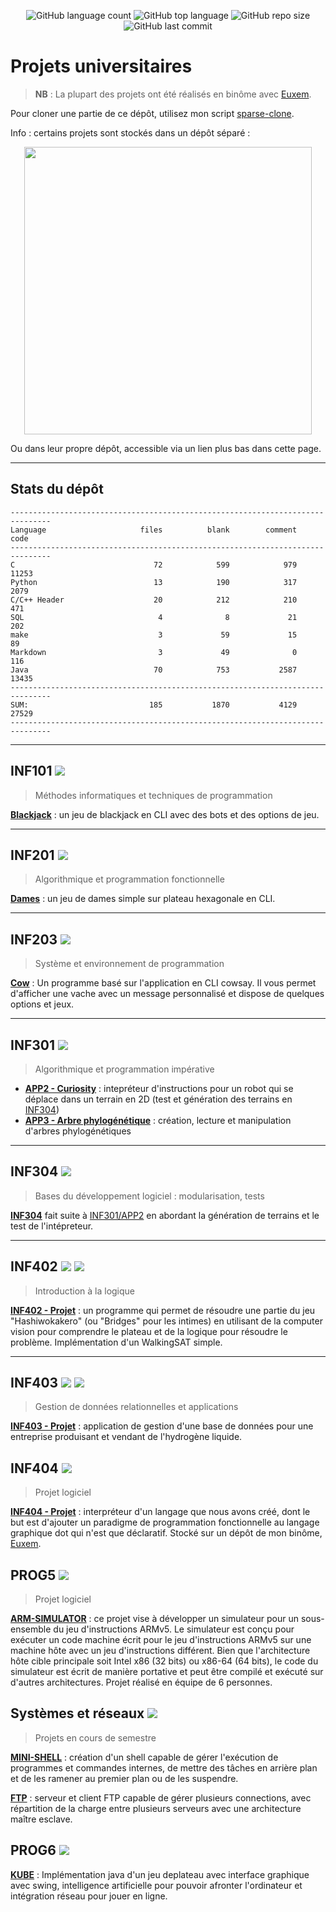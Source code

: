 <p align="center">
<img src="https://img.shields.io/github/languages/count/comejv/uni-projects" alt="GitHub language count">
<img src="https://img.shields.io/github/languages/top/comejv/uni-projects" alt="GitHub top language">
<img src="https://img.shields.io/github/repo-size/comejv/uni-projects" alt="GitHub repo size">
<img src ="https://img.shields.io/github/last-commit/comejv/uni-projects" alt="GitHub last commit">
</p>

# Projets universitaires

> **NB** : La plupart des projets ont été réalisés en binôme avec [Euxem](https://github.com/euxem).

Pour cloner une partie de ce dépôt, utilisez mon script [sparse-clone](https://github.com/comejv/utils-and-games/tree/main/git-sparse-clone).

Info : certains projets sont stockés dans un dépôt séparé :

<p align="center" href="https://github.com/comejv/utils-and-games">
<img src="https://github-link-card.s3.ap-northeast-1.amazonaws.com/comejv/utils-and-games.png" width="460px">
</p>

Ou dans leur propre dépôt, accessible via un lien plus bas dans cette page.

***

## Stats du dépôt

```
-------------------------------------------------------------------------------
Language                     files          blank        comment           code
-------------------------------------------------------------------------------
C                               72            599            979          11253
Python                          13            190            317           2079
C/C++ Header                    20            212            210            471
SQL                              4              8             21            202
make                             3             59             15             89
Markdown                         3             49              0            116
Java                            70            753           2587          13435
-------------------------------------------------------------------------------
SUM:                           185           1870           4129          27529
-------------------------------------------------------------------------------
```

***

## INF101 ![](https://img.shields.io/badge/python-blue)

> Méthodes informatiques et techniques de programmation

[**Blackjack**](https://github.com/comejv/utils-and-games/tree/main/blackjack) : un jeu de blackjack en CLI avec des bots et des options de jeu.

***

## INF201 ![](https://img.shields.io/badge/oCaml-orange)

> Algorithmique et programmation fonctionnelle

[**Dames**](https://github.com/comejv/utils-and-games/tree/main/dames) : un jeu de dames simple sur plateau hexagonale en CLI.

***

## INF203 ![](https://img.shields.io/badge/C-red)

> Système et environnement de programmation

[**Cow**](https://github.com/comejv/utils-and-games/tree/main/cow) : Un programme basé sur l'application en CLI cowsay. Il vous permet d'afficher une vache avec un message personnalisé et dispose de quelques options et jeux.

***

## INF301 ![](https://img.shields.io/badge/C-red)

> Algorithmique et programmation impérative 

- [**APP2 - Curiosity**](INF301/APP2/) : intepréteur d'instructions pour un robot qui se déplace dans un terrain en 2D (test et génération des terrains en [INF304](INF304))
- [**APP3 - Arbre phylogénétique**](INF301/APP3/) : création, lecture et manipulation d'arbres phylogénétiques

***

## INF304 ![](https://img.shields.io/badge/C-red)

> Bases du développement logiciel : modularisation, tests

[**INF304**](INF304/) fait suite à [INF301/APP2](INF301/APP2/) en abordant la génération de terrains et le test de l'intépreteur.

***

## INF402 ![](https://img.shields.io/badge/python-blue) ![](https://img.shields.io/badge/C-red)

> Introduction à la logique

[**INF402 - Projet**](INF402/) : un programme qui permet de résoudre une partie du jeu "Hashiwokakero" (ou "Bridges" pour les intimes) en utilisant de la computer vision pour comprendre le plateau et de la logique pour résoudre le problème. Implémentation d'un WalkingSAT simple.

***

## INF403 ![](https://img.shields.io/badge/python-blue) ![](https://img.shields.io/badge/sql-yellow)

> Gestion de données relationnelles et applications

[**INF403 - Projet**](INF403/) : application de gestion d'une base de données pour une entreprise produisant et vendant de l'hydrogène liquide.

## INF404 ![](https://img.shields.io/badge/C-red)

> Projet logiciel

[**INF404 - Projet**](https://github.com/euxem/Projet_shrek) : interpréteur d'un langage que nous avons créé, dont le but est d'ajouter un paradigme de programmation fonctionnelle au langage graphique dot qui n'est que déclaratif. Stocké sur un dépôt de mon binôme, [Euxem](https://github.com/euxem).

## PROG5 ![](https://img.shields.io/badge/C-red)

> Projet logiciel

[**ARM-SIMULATOR**](https://github.com/comejv/ARM-SIM) : ce projet vise à développer un simulateur pour un sous-ensemble du jeu d'instructions ARMv5. Le simulateur est conçu pour exécuter un code machine écrit pour le jeu d'instructions ARMv5 sur une machine hôte avec un jeu d'instructions différent. Bien que l'architecture hôte cible principale soit Intel x86 (32 bits) ou x86-64 (64 bits), le code du simulateur est écrit de manière portative et peut être compilé et exécuté sur d'autres architectures. Projet réalisé en équipe de 6 personnes.

## Systèmes et réseaux ![](https://img.shields.io/badge/C-red)

> Projets en cours de semestre

[**MINI-SHELL**](SR/mini-shell) : création d'un shell capable de gérer l'exécution de programmes et commandes internes, de mettre des tâches en arrière plan et de les ramener au premier plan ou de les suspendre.

[**FTP**](https://github.com/Luminosaa/FTP) : serveur et client FTP capable de gérer plusieurs connections, avec répartition de la charge entre plusieurs serveurs avec une architecture maître esclave.

## PROG6 ![](https://img.shields.io/badge/Java-ED8B00)

[**KUBE**](https://github.com/comejv/kube) : Implémentation java d'un jeu deplateau avec interface graphique avec swing, intelligence artificielle pour pouvoir afronter l'ordinateur et intégration réseau pour jouer en ligne.
